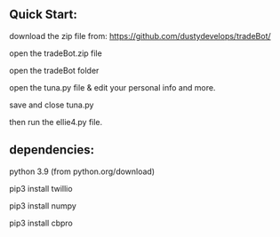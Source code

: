 

Quick Start:
------------
download the zip file from: https://github.com/dustydevelops/tradeBot/ 

open the tradeBot.zip file 

open the tradeBot folder

open the tuna.py file & edit your personal info and more.

save and close tuna.py

then run the ellie4.py file.




dependencies:
-------------
python 3.9 (from python.org/download)

pip3 install twillio

pip3 install numpy

pip3 install cbpro

